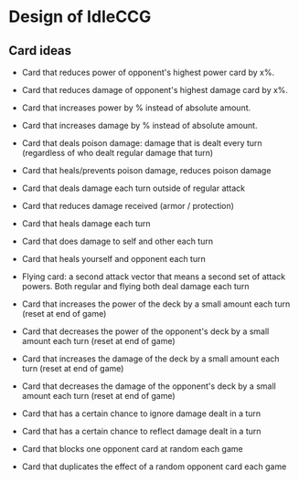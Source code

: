 Design of IdleCCG
=================

Card ideas
----------

 * Card that reduces power of opponent's highest power card by x%.
 * Card that reduces damage of opponent's highest damage card by x%.
 * Card that increases power by % instead of absolute amount.
 * Card that increases damage by % instead of absolute amount.

 * Card that deals poison damage: damage that is dealt every turn (regardless of who dealt regular damage that turn)
 * Card that heals/prevents poison damage, reduces poison damage

 * Card that deals damage each turn outside of regular attack
 * Card that reduces damage received (armor / protection)

 * Card that heals damage each turn
 * Card that does damage to self and other each turn
 * Card that heals yourself and opponent each turn

 * Flying card: a second attack vector that means a second set of attack powers. Both regular and flying both deal damage each turn

 * Card that increases the power of the deck by a small amount each turn (reset at end of game)
 * Card that decreases the power of the opponent's deck by a small amount each turn (reset at end of game)

 * Card that increases the damage of the deck by a small amount each turn (reset at end of game)
 * Card that decreases the damage of the opponent's deck by a small amount each turn (reset at end of game)

 * Card that has a certain chance to ignore damage dealt in a turn
 * Card that has a certain chance to reflect damage dealt in a turn

 * Card that blocks one opponent card at random each game
 * Card that duplicates the effect of a random opponent card each game